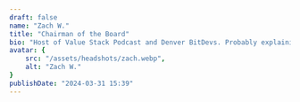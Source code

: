```yaml
---
draft: false
name: "Zach W."
title: "Chairman of the Board"
bio: "Host of Value Stack Podcast and Denver BitDevs. Probably explaining multisig to your grandma right now."
avatar: {
    src: "/assets/headshots/zach.webp",
    alt: "Zach W."
}
publishDate: "2024-03-31 15:39"
---
```

